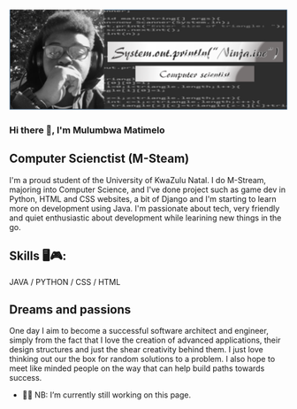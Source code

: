 ![Computer Scienctist (M-Steam)](https://github.com/MnM-magic/MnM-magic/blob/main/Capture.jpg.PNG)

### Hi there 👋, I'm Mulumbwa Matimelo
## Computer Scienctist (M-Steam)

I'm a proud student of the University of KwaZulu Natal.
I do M-Stream, majoring into Computer Science, and I've done project such as game dev in Python, HTML and CSS websites, a bit of Django and I'm starting to learn more on development using Java. I'm passionate about tech, very friendly and quiet enthusiastic about development while learining new things in the go. 

## Skills 🖥️🎮: 
 JAVA / PYTHON / CSS / HTML

## Dreams and passions
One day I aim to become a successful software architect and engineer, simply from the fact that I love the creation of advanced applications, their design structures and just the shear creativity behind them. I just love thinking out our the box for random solutions to a problem. I also hope to meet like minded people on the way that can help build paths towards success.

- 🔭💤 NB: I’m currently still working on this page. 




